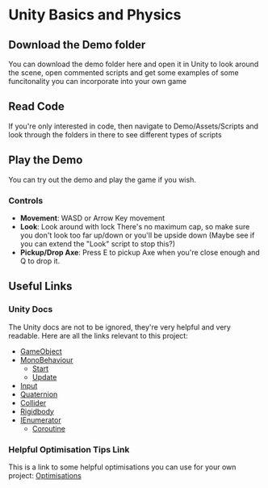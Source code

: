 # Unity Basics and Physics

## Download the Demo folder

You can download the demo folder here and open it in Unity to look around the scene, open commented scripts and get some examples of some funcitonality you can incorporate into your own game

## Read Code

If you're only interested in code, then navigate to Demo/Assets/Scripts and look through the folders in there to see different types of scripts

## Play the Demo

You can try out the demo and play the game if you wish. 
### Controls
* **Movement**: WASD or Arrow Key movement
* **Look**: Look around with lock There's no maximum cap, so make sure you don't look too far up/down or you'll be upside down (Maybe see if you can extend the "Look" script to stop this?)
* **Pickup/Drop Axe**: Press E to pickup Axe when you're close enough and Q to drop it.

## Useful Links
### Unity Docs
The Unity docs are not to be ignored, they're very helpful and very readable. Here are all the links relevant to this project:
* [GameObject](https://docs.unity3d.com/ScriptReference/GameObject.html)
* [MonoBehaviour](https://docs.unity3d.com/ScriptReference/MonoBehaviour.html)
	* [Start](https://docs.unity3d.com/ScriptReference/MonoBehaviour.Start.html)
	* [Update](https://docs.unity3d.com/ScriptReference/MonoBehaviour.Update.html)
* [Input](https://docs.unity3d.com/ScriptReference/Input.html)
* [Quaternion](https://docs.unity3d.com/ScriptReference/Quaternion.html)
* [Collider](https://docs.unity3d.com/ScriptReference/Collider.html)
* [Rigidbody](https://docs.unity3d.com/ScriptReference/Rigidbody.html)
* [IEnumerator](https://docs.unity3d.com/ScriptReference/MonoBehaviour.StartCoroutine.html)
	* [Coroutine](https://docs.unity3d.com/ScriptReference/Coroutine.html)

### Helpful Optimisation Tips Link
This is a link to some helpful optimisations you can use for your own project:
[Optimisations](https://cgcookie.com/articles/maximizing-your-unity-games-performance)
